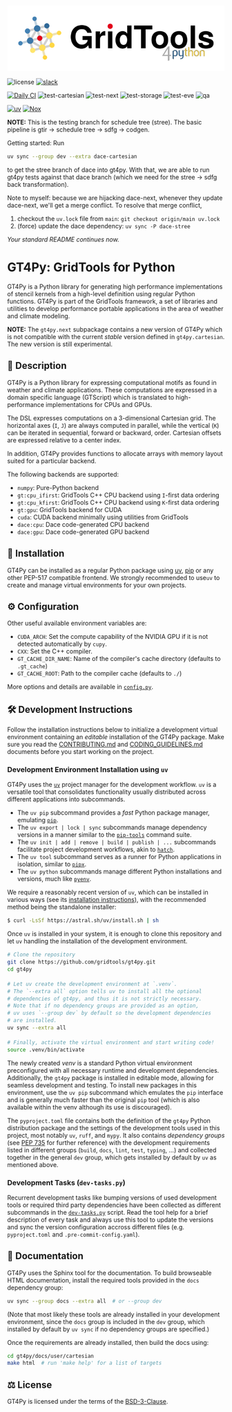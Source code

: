 [![logo](https://raw.githubusercontent.com/GridTools/gt4py/gh-pages/v1.0/_static/logo.svg)](https://GridTools.github.io/gt4py)

![license](https://img.shields.io/github/license/GridTools/gt4py)
[![slack](https://img.shields.io/badge/slack-join-orange?logo=slack&labelColor=3a3a3a)](https://join.slack.com/t/gridtools/shared_invite/zt-1mceuj747-59swuowC3MKAuCFyNAnc1g)

[![Daily CI](https://github.com/GridTools/gt4py/actions/workflows/daily-ci.yml/badge.svg)](https://github.com/GridTools/gt4py/actions/workflows/daily-ci.yml)
![test-cartesian](https://github.com/GridTools/gt4py/actions/workflows/test-cartesian.yml/badge.svg?branch=main)
![test-next](https://github.com/GridTools/gt4py/actions/workflows/test-next.yml/badge.svg?branch=main)
![test-storage](https://github.com/GridTools/gt4py/actions/workflows/test-storage.yml/badge.svg?branch=main)
![test-eve](https://github.com/GridTools/gt4py/actions/workflows/test-eve.yml/badge.svg?branch=main)
![qa](https://github.com/GridTools/gt4py/actions/workflows/code-quality.yml/badge.svg?branch=main)

[![uv](https://img.shields.io/badge/-uv-261230.svg?logo=uv)](https://github.com/astral-sh/uv)
[![Nox](https://img.shields.io/badge/%F0%9F%A6%8A-Nox-D85E00.svg)](https://github.com/wntrblm/nox)

**NOTE:** This is the testing branch for schedule tree (stree). The basic pipeline is gtir -> schedule tree -> sdfg -> codgen.

Getting started: Run

```bash
uv sync --group dev --extra dace-cartesian
```

to get the stree branch of dace into gt4py. With that, we are able to run gt4py tests against that dace branch (which we need for the stree -> sdfg back transformation).

Note to myself: because we are hijacking dace-next, whenever they update dace-next, we'll get a merge conflict. To resolve that merge conflict,

1. checkout the `uv.lock` file from `main`: `git checkout origin/main uv.lock`
2. (force) update the dace dependency: `uv sync -P dace-stree`

_Your standard README continues now._

# GT4Py: GridTools for Python

GT4Py is a Python library for generating high performance implementations of stencil kernels from a high-level definition using regular Python functions. GT4Py is part of the GridTools framework, a set of libraries and utilities to develop performance portable applications in the area of weather and climate modeling.

**NOTE:** The `gt4py.next` subpackage contains a new version of GT4Py which is not compatible with the current _stable_ version defined in `gt4py.cartesian`. The new version is still experimental.

## 📃 Description

GT4Py is a Python library for expressing computational motifs as found in weather and climate applications. These computations are expressed in a domain specific language (GTScript) which is translated to high-performance implementations for CPUs and GPUs.

The DSL expresses computations on a 3-dimensional Cartesian grid. The horizontal axes (`I`, `J`) are always computed in parallel, while the vertical (`K`) can be iterated in sequential, forward or backward, order. Cartesian offsets are expressed relative to a center index.

In addition, GT4Py provides functions to allocate arrays with memory layout suited for a particular backend.

The following backends are supported:

- `numpy`: Pure-Python backend
- `gt:cpu_ifirst`: GridTools C++ CPU backend using `I`-first data ordering
- `gt:cpu_kfirst`: GridTools C++ CPU backend using `K`-first data ordering
- `gt:gpu`: GridTools backend for CUDA
- `cuda`: CUDA backend minimally using utilities from GridTools
- `dace:cpu`: Dace code-generated CPU backend
- `dace:gpu`: Dace code-generated GPU backend

## 🚜 Installation

GT4Py can be installed as a regular Python package using [uv](https://docs.astral.sh/uv/), [pip](https://pip.pypa.io/en/stable/) or any other PEP-517 compatible frontend. We strongly recommended to use`uv` to create and manage virtual environments for your own projects.

## ⚙ Configuration

Other useful available environment variables are:

- `CUDA_ARCH`: Set the compute capability of the NVIDIA GPU if it is not detected automatically by `cupy`.
- `CXX`: Set the C++ compiler.
- `GT_CACHE_DIR_NAME`: Name of the compiler's cache directory (defaults to `.gt_cache`)
- `GT_CACHE_ROOT`: Path to the compiler cache (defaults to `./`)

More options and details are available in [`config.py`](https://github.com/GridTools/gt4py/blob/main/src/gt4py/cartesian/config.py).

## 🛠 Development Instructions

Follow the installation instructions below to initialize a development virtual environment containing an _editable_ installation of the GT4Py package. Make sure you read the [CONTRIBUTING.md](CONTRIBUTING.md) and [CODING_GUIDELINES.md](CODING_GUIDELINES.md) documents before you start working on the project.

### Development Environment Installation using `uv`

GT4Py uses the [`uv`](https://docs.astral.sh/uv/) project manager for the development workflow. `uv` is a versatile tool that consolidates functionality usually distributed across different applications into subcommands.

- The `uv pip` subcommand provides a _fast_ Python package manager, emulating [`pip`](https://pip.pypa.io/en/stable/).
- The `uv export | lock | sync` subcommands manage dependency versions in a manner similar to the [`pip-tools`](https://pip-tools.readthedocs.io/en/stable/) command suite.
- The `uv init | add | remove | build | publish | ...` subcommands facilitate project development workflows, akin to [`hatch`](https://hatch.pypa.io/latest/).
- The `uv tool` subcommand serves as a runner for Python applications in isolation, similar to [`pipx`](https://pipx.pypa.io/stable/).
- The `uv python` subcommands manage different Python installations and versions, much like [`pyenv`](https://github.com/pyenv/pyenv).

We require a reasonably recent version of `uv`, which can be installed in various ways (see its [installation instructions](https://docs.astral.sh/uv/getting-started/installation/)), with the recommended method being the standalone installer:

```bash
$ curl -LsSf https://astral.sh/uv/install.sh | sh
```

Once `uv` is installed in your system, it is enough to clone this repository and let `uv` handling the installation of the development environment.

```bash
# Clone the repository
git clone https://github.com/gridtools/gt4py.git
cd gt4py

# Let uv create the development environment at `.venv`.
# The `--extra all` option tells uv to install all the optional
# dependencies of gt4py, and thus it is not strictly necessary.
# Note that if no dependency groups are provided as an option,
# uv uses `--group dev` by default so the development dependencies
# are installed.
uv sync --extra all

# Finally, activate the virtual environment and start writing code!
source .venv/bin/activate
```

The newly created _venv_ is a standard Python virtual environment preconfigured with all necessary runtime and development dependencies. Additionally, the `gt4py` package is installed in editable mode, allowing for seamless development and testing. To install new packages in this environment, use the `uv pip` subcommand which emulates the `pip` interface and is generally much faster than the original `pip` tool (which is also available within the venv although its use is discouraged).

The `pyproject.toml` file contains both the definition of the `gt4py` Python distribution package and the settings of the development tools used in this project, most notably `uv`, `ruff`, and `mypy`. It also contains _dependency groups_ (see [PEP 735](https://peps.python.org/pep-0735/) for further reference) with the development requirements listed in different groups (`build`, `docs`, `lint`, `test`, `typing`, ...) and collected together in the general `dev` group, which gets installed by default by `uv` as mentioned above.

### Development Tasks (`dev-tasks.py`)

Recurrent development tasks like bumping versions of used development tools or required third party dependencies have been collected as different subcommands in the [`dev-tasks.py`](./dev-tasks.py) script. Read the tool help for a brief description of every task and always use this tool to update the versions and sync the version configuration accross different files (e.g. `pyproject.toml` and `.pre-commit-config.yaml`).

## 📖 Documentation

GT4Py uses the Sphinx tool for the documentation. To build browseable HTML documentation, install the required tools provided in the `docs` dependency group:

```bash
uv sync --group docs --extra all  # or --group dev
```

(Note that most likely these tools are already installed in your development environment, since the `docs` group is included in the `dev` group, which installed by default by `uv sync` if no dependency groups are specified.)

Once the requirements are already installed, then build the docs using:

```bash
cd gt4py/docs/user/cartesian
make html  # run 'make help' for a list of targets
```

## ⚖️ License

GT4Py is licensed under the terms of the [BSD-3-Clause](https://github.com/GridTools/gt4py/blob/main/LICENSE.txt).
